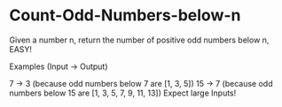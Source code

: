 # Count-Odd-Numbers-below-n

Given a number n, return the number of positive odd numbers below n, EASY!

Examples (Input -> Output)

7  -> 3 (because odd numbers below 7 are [1, 3, 5])
15 -> 7 (because odd numbers below 15 are [1, 3, 5, 7, 9, 11, 13])
Expect large Inputs!

